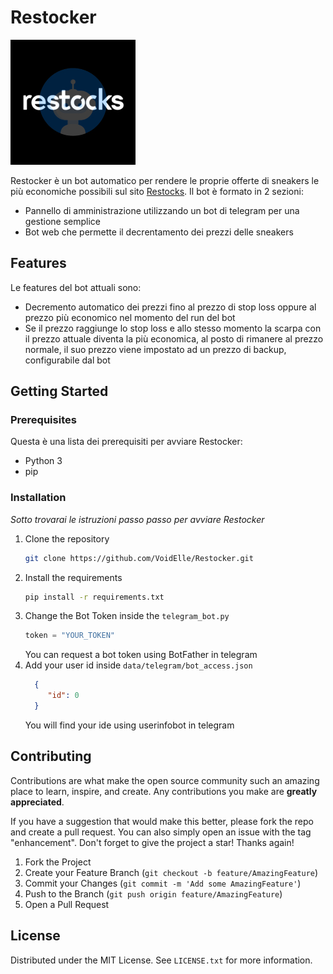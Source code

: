 # Restocker
![Restock icon](./readme/icon.jpg)

Restocker è un bot automatico per rendere le proprie offerte di sneakers le più economiche possibili sul sito [Restocks](https://restocks.net/).
Il bot è formato in 2 sezioni:
- Pannello di amministrazione utilizzando un bot di telegram per una gestione semplice
- Bot web che permette il decrentamento dei prezzi delle sneakers

## Features
Le features del bot attuali sono:
- Decremento automatico dei prezzi fino al prezzo di stop loss oppure al prezzo più economico nel momento del run del bot
- Se il prezzo raggiunge lo stop loss e allo stesso momento la scarpa con il prezzo attuale diventa la più economica, al posto di rimanere al prezzo normale, il suo prezzo viene impostato ad un prezzo di backup, configurabile dal bot


## Getting Started

### Prerequisites

Questa è una lista dei prerequisiti per avviare Restocker:
* Python 3
* pip

### Installation

_Sotto trovarai le istruzioni passo passo per avviare Restocker_

1. Clone the repository
   ```sh
   git clone https://github.com/VoidElle/Restocker.git
   ```
2. Install the requirements
   ```sh
   pip install -r requirements.txt
   ```
3. Change the Bot Token inside the `telegram_bot.py`
   ```js
   token = "YOUR_TOKEN"
   ``` 
   You can request a bot token using BotFather in telegram
4. Add your user id inside `data/telegram/bot_access.json`
   ```json
     {
        "id": 0
     }
   ```
   You will find your ide using userinfobot in telegram

## Contributing

Contributions are what make the open source community such an amazing place to learn, inspire, and create. Any contributions you make are **greatly appreciated**.

If you have a suggestion that would make this better, please fork the repo and create a pull request. You can also simply open an issue with the tag "enhancement".
Don't forget to give the project a star! Thanks again!

1. Fork the Project
2. Create your Feature Branch (`git checkout -b feature/AmazingFeature`)
3. Commit your Changes (`git commit -m 'Add some AmazingFeature'`)
4. Push to the Branch (`git push origin feature/AmazingFeature`)
5. Open a Pull Request

## License

Distributed under the MIT License. See `LICENSE.txt` for more information.
